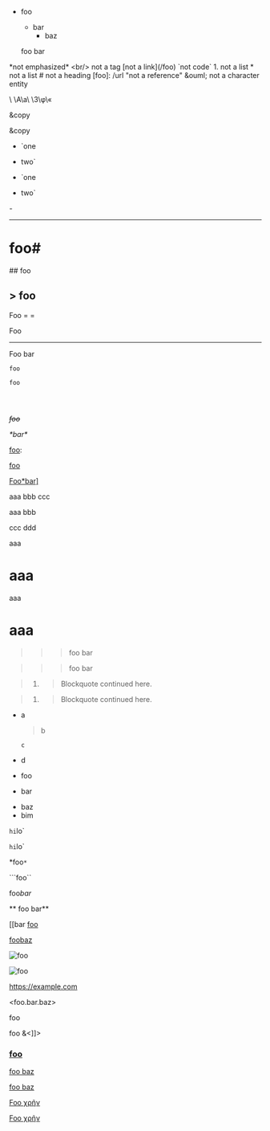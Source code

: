  - foo
   - bar
	 - baz

    foo
	bar

\*not emphasized*
\<br/> not a tag
\[not a link](/foo)
\`not code`
1\. not a list
\* not a list
\# not a heading
\[foo]: /url "not a reference"
\&ouml; not a character entity

\	\A\a\ \3\φ\«

&copy

&copy

- `one
- two`

- `one
- two`

 *-*

 - - -

# foo#

\## foo

\> foo
------

Foo
= =

Foo
--- -

Foo
    bar


    foo  

``
foo
``

```

  
```

<del>*foo*</del>

<i class="foo">
*bar*
</i>

[foo]:

[foo]

[Foo*bar\]]:my_(url) 'title (with parens)'

[Foo*bar\]]

aaa
             bbb
                                       ccc

aaa
bbb

ccc
ddd

  

aaa
  

# aaa

  

  

aaa
  

# aaa

  

> > > foo
bar

> > > foo
bar

> 1. > Blockquote
continued here.

> 1. > Blockquote
> continued here.

- a
  > b
  ```
  c
  ```
- d

- foo
- bar

<!-- -->

- baz
- bim

`hi`lo`

`hi`lo`

*foo`*`

```foo``

foo*bar*

** foo bar**

[[bar [foo]

[foo]: /url

[foo][bar][baz]

[baz]: /url1
[foo]: /url2

![foo][]

[foo]: /url "title"

![foo][bar]

[bar]: /url

https://example.com

<foo.bar.baz>

foo <!-- this is a --
comment - with hyphens -->

foo <![CDATA[>&<]]>

<a href="foo  
bar">

### foo  

foo 
 baz

foo
baz

Foo χρῆν

Foo χρῆν

